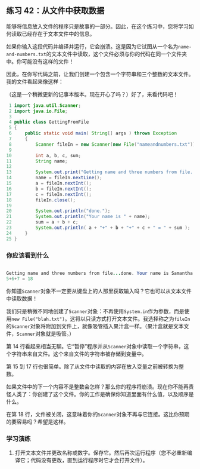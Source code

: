 ## 练习 42：从文件中获取数据

能够将信息放入文件的程序只是故事的一部分。因此，在这个练习中，您将学习如何读取已经存在于文本文件中的信息。

如果你输入这段代码并编译并运行，它会崩溃。这是因为它试图从一个名为`name-and-numbers.txt`的文本文件中读取，这个文件必须与你的代码在同一个文件夹中。你可能没有这样的文件！

因此，在你写代码之前，让我们创建一个包含一个字符串和三个整数的文本文件。我的文件看起来像这样：

（这是一个稍微更新的记事本版本。现在开心了吗？）好了，来看代码吧！

```java
 1 import java.util.Scanner;
 2 import java.io.File;
 3 
 4 public class GettingFromFile
 5 {
 6     public static void main( String[] args ) throws Exception
 7     {
 8         Scanner fileIn = new Scanner(new File("name­and­numbers.txt"));
 9 
10         int a, b, c, sum;
11         String name;
12 
13         System.out.print("Getting name and three numbers from file...");
14         name = fileIn.nextLine();
15         a = fileIn.nextInt();
16         b = fileIn.nextInt();
17         c = fileIn.nextInt();
18         fileIn.close();
19 
20         System.out.println("done.");
21         System.out.println("Your name is " + name);
22         sum = a + b + c;
23         System.out.println( a + "+" + b + "+" + c + " = " + sum );
24     }
25 }
```

### 你应该看到什么

```java

Getting name and three numbers from file...done. Your name is Samantha Showalter
5+6+7 = 18
```

你知道`Scanner`对象不一定要从键盘上的人那里获取输入吗？它也可以从文本文件中读取数据！

我们只是稍微不同地创建了`Scanner`对象：不再使用`System.in`作为参数，而是使用`new File("blah.txt")`。这将以只读方式打开文本文件。我选择称之为`fileIn`的`Scanner`对象将附加到文件上，就像吸管插入果汁盒一样。（果汁盒就是文本文件，`Scanner`对象就是吸管。）

第 14 行看起来相当无聊。它“暂停”程序并从`Scanner`对象中读取一个字符串，这个字符串来自文件。这个来自文件的字符串被存储到变量中。

第 15 到 17 行也很简单。除了从文件中读取的内容在放入变量之前被转换为整数。

如果文件中的下一个内容不是整数会怎样？那么你的程序将崩溃。现在你不能再责怪人类了：你创建了这个文件。你的工作是确保你知道里面有什么值，以及顺序是什么。

在第 18 行，文件被关闭，这意味着你的`Scanner`对象不再与它连接。这比你预期的要容易吗？希望是这样。

### 学习演练

1.  打开文本文件并更改名称或数字。保存它。然后再次运行程序（您不必重新编译它；代码没有更改，直到运行程序时它才会打开文件）。

